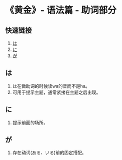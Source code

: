 # 《黄金》- 语法篇 - 助词部分

## 快速链接
1. [は](#は)
2. [に](#に)
3. [が](#が)

## は
1. は在做助词的时候读wa的音而不是ha。
2. 可用于提示主题，通常紧接在主题之后出现。

## に
1. 提示前面的场所。

## が
1. 存在动词(ある、いる)前的固定搭配。

##
